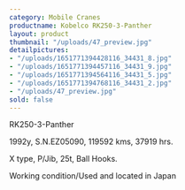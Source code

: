 ```yaml
---
category: Mobile Cranes
productname: Kobelco RK250-3-Panther
layout: product
thumbnail: "/uploads/47_preview.jpg"
detailpictures:
- "/uploads/1651771394428116_34431_8.jpg"
- "/uploads/1651771394457116_34431_9.jpg"
- "/uploads/1651771394564116_34431_5.jpg"
- "/uploads/1651771394768116_34431_2.jpg"
- "/uploads/47_preview.jpg"
sold: false
---
```


RK250-3-Panther  

1992y, S.N.EZ05090, 119592 kms, 37919 hrs.

X type, P/Jib, 25t, Ball Hooks.

 Working condition/Used and located in Japan



